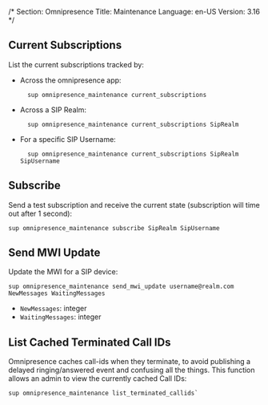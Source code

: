 /*
Section: Omnipresence
Title: Maintenance
Language: en-US
Version: 3.16
*/

## Current Subscriptions

List the current subscriptions tracked by:

* Across the omnipresence app:

        sup omnipresence_maintenance current_subscriptions

* Across a SIP Realm:

        sup omnipresence_maintenance current_subscriptions SipRealm

* For a specific SIP Username:

        sup omnipresence_maintenance current_subscriptions SipRealm SipUsername


## Subscribe

Send a test subscription and receive the current state (subscription will time out after 1 second):

    sup omnipresence_maintenance subscribe SipRealm SipUsername

## Send MWI Update

Update the MWI for a SIP device:

    sup omnipresence_maintenance send_mwi_update username@realm.com NewMessages WaitingMessages

* `NewMessages`: integer
* `WaitingMessages`: integer

## List Cached Terminated Call IDs

Omnipresence caches call-ids when they terminate, to avoid publishing a delayed ringing/answered event and confusing all the things. This function allows an admin to view the currently cached Call IDs:

    sup omnipresence_maintenance list_terminated_callids`
